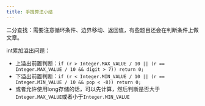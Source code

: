 ```yaml
---
title: 手搓算法小结
---
```


二分查找：需要注意循环条件、边界移动、返回值，有些题目还会在判断条件上做文章。

int累加溢出问题：
- 上溢出前置判断：`if (r > Integer.MAX_VALUE / 10 || (r == Integer.MAX_VALUE / 10 && digit > 7)) return 0;`
- 下溢出前置判断：`if (r < Integer.MIN_VALUE / 10 || (r == Integer.MIN_VALUE / 10 && pop < -8)) return 0;`
- 或者允许使用long存储的话，可以先计算，然后判断是否大于`Integer.MAX_VALUE`或者小于`Integer.MIN_VALUE`